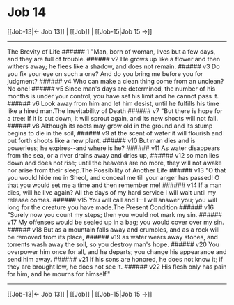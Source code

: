 # Job 14

[[Job-13|← Job 13]] | [[Job]] | [[Job-15|Job 15 →]]
***

The Brevity of Life ###### 1 "Man, born of woman, lives but a few days, and they are full of trouble. ###### v2 He grows up like a flower and then withers away; he flees like a shadow, and does not remain. ###### v3 Do you fix your eye on such a one? And do you bring me before you for judgment? ###### v4 Who can make a clean thing come from an unclean? No one! ###### v5 Since man's days are determined, the number of his months is under your control; you have set his limit and he cannot pass it. ###### v6 Look away from him and let him desist, until he fulfills his time like a hired man.The Inevitability of Death ###### v7 "But there is hope for a tree: If it is cut down, it will sprout again, and its new shoots will not fail. ###### v8 Although its roots may grow old in the ground and its stump begins to die in the soil, ###### v9 at the scent of water it will flourish and put forth shoots like a new plant. ###### v10 But man dies and is powerless; he expires--and where is he? ###### v11 As water disappears from the sea, or a river drains away and dries up, ###### v12 so man lies down and does not rise; until the heavens are no more, they will not awake nor arise from their sleep.The Possibility of Another Life ###### v13 "O that you would hide me in Sheol, and conceal me till your anger has passed! O that you would set me a time and then remember me! ###### v14 If a man dies, will he live again? All the days of my hard service I will wait until my release comes. ###### v15 You will call and I--I will answer you; you will long for the creature you have made.The Present Condition ###### v16 "Surely now you count my steps; then you would not mark my sin. ###### v17 My offenses would be sealed up in a bag; you would cover over my sin. ###### v18 But as a mountain falls away and crumbles, and as a rock will be removed from its place, ###### v19 as water wears away stones, and torrents wash away the soil, so you destroy man's hope. ###### v20 You overpower him once for all, and he departs; you change his appearance and send him away. ###### v21 If his sons are honored, he does not know it; if they are brought low, he does not see it. ###### v22 His flesh only has pain for him, and he mourns for himself."

***
[[Job-13|← Job 13]] | [[Job]] | [[Job-15|Job 15 →]]
